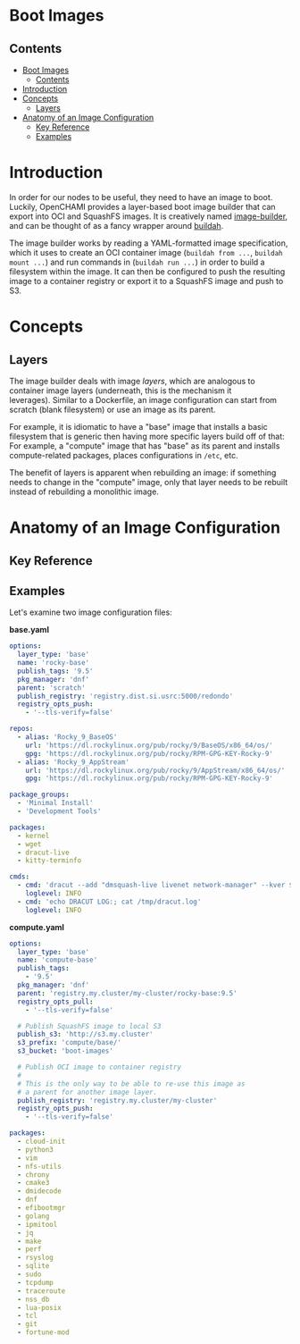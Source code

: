 # Boot Images

## Contents

- [Boot Images](#boot-images)
  - [Contents](#contents)
- [Introduction](#introduction)
- [Concepts](#concepts)
  - [Layers](#layers)
- [Anatomy of an Image Configuration](#anatomy-of-an-image-configuration)
  - [Key Reference](#key-reference)
  - [Examples](#examples)

# Introduction

In order for our nodes to be useful, they need to have an image to boot. Luckily, OpenCHAMI provides a layer-based boot image builder that can export into OCI and SquashFS images. It is creatively named [image-builder](https://github.com/OpenCHAMI/image-builder), and can be thought of as a fancy wrapper around [buildah](https://github.com/containers/buildah/blob/main/README.md).

The image builder works by reading a YAML-formatted image specification, which it uses to create an OCI container image (`buildah from ...`, `buildah mount ...`) and run commands in (`buildah run ...`) in order to build a filesystem within the image. It can then be configured to push the resulting image to a container registry or export it to a SquashFS image and push to S3.

# Concepts

## Layers

The image builder deals with image _layers_, which are analogous to container image layers (underneath, this is the mechanism it leverages). Similar to a Dockerfile, an image configuration can start from scratch (blank filesystem) or use an image as its parent.

For example, it is idiomatic to have a "base" image that installs a basic filesystem that is generic then having more specific layers build off of that: For example, a "compute" image that has "base" as its parent and installs compute-related packages, places configurations in `/etc`, etc.

The benefit of layers is apparent when rebuilding an image: if something needs to change in the "compute" image, only that layer needs to be rebuilt instead of rebuilding a monolithic image.

# Anatomy of an Image Configuration

## Key Reference

## Examples

Let's examine two image configuration files:

**base.yaml**

```yaml
options:
  layer_type: 'base'
  name: 'rocky-base'
  publish_tags: '9.5'
  pkg_manager: 'dnf'
  parent: 'scratch'
  publish_registry: 'registry.dist.si.usrc:5000/redondo'
  registry_opts_push:
    - '--tls-verify=false'

repos:
  - alias: 'Rocky_9_BaseOS'
    url: 'https://dl.rockylinux.org/pub/rocky/9/BaseOS/x86_64/os/'
    gpg: 'https://dl.rockylinux.org/pub/rocky/RPM-GPG-KEY-Rocky-9'
  - alias: 'Rocky_9_AppStream'
    url: 'https://dl.rockylinux.org/pub/rocky/9/AppStream/x86_64/os/'
    gpg: 'https://dl.rockylinux.org/pub/rocky/RPM-GPG-KEY-Rocky-9'

package_groups:
  - 'Minimal Install'
  - 'Development Tools'

packages:
  - kernel
  - wget
  - dracut-live
  - kitty-terminfo

cmds:
  - cmd: 'dracut --add "dmsquash-live livenet network-manager" --kver $(basename /lib/modules/*) -N -f --logfile /tmp/dracut.log 2>/dev/null'
    loglevel: INFO
  - cmd: 'echo DRACUT LOG:; cat /tmp/dracut.log'
    loglevel: INFO
```

**compute.yaml**

```yaml
options:
  layer_type: 'base'
  name: 'compute-base'
  publish_tags:
    - '9.5'
  pkg_manager: 'dnf'
  parent: 'registry.my.cluster/my-cluster/rocky-base:9.5'
  registry_opts_pull:
    - '--tls-verify=false'

  # Publish SquashFS image to local S3
  publish_s3: 'http://s3.my.cluster'
  s3_prefix: 'compute/base/'
  s3_bucket: 'boot-images'

  # Publish OCI image to container registry
  #
  # This is the only way to be able to re-use this image as
  # a parent for another image layer.
  publish_registry: 'registry.my.cluster/my-cluster'
  registry_opts_push:
    - '--tls-verify=false'

packages:
  - cloud-init
  - python3
  - vim
  - nfs-utils
  - chrony
  - cmake3
  - dmidecode
  - dnf
  - efibootmgr
  - golang
  - ipmitool
  - jq
  - make
  - perf
  - rsyslog
  - sqlite
  - sudo
  - tcpdump
  - traceroute
  - nss_db
  - lua-posix
  - tcl
  - git
  - fortune-mod
```